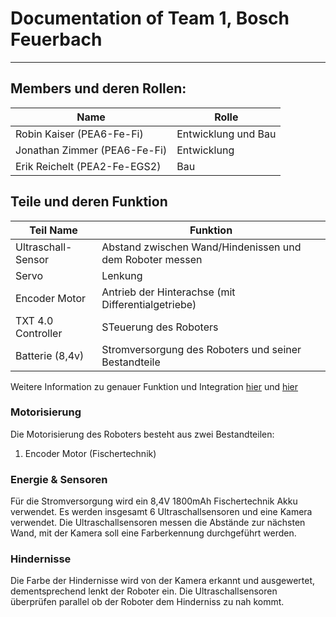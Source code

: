 # Documentation of Team 1, Bosch Feuerbach
---

## Members und deren Rollen:
|Name|Rolle|
|-|-|
|Robin Kaiser (PEA6-Fe-Fi)|Entwicklung und Bau|
|Jonathan Zimmer (PEA6-Fe-Fi)|Entwicklung|
|Erik Reichelt (PEA2-Fe-EGS2)|Bau|

## Teile und deren Funktion
| Teil Name | Funktion |
| -         | -        |
| Ultraschall-Sensor | Abstand zwischen Wand/Hindenissen und dem Roboter messen |
| Servo | Lenkung |
| Encoder Motor | Antrieb der Hinterachse (mit Differentialgetriebe) |
| TXT 4.0 Controller | STeuerung des Roboters |
| Batterie (8,4v) | Stromversorgung des Roboters und seiner Bestandteile |
Weitere Information zu genauer Funktion und Integration [hier](#energie--sensoren) und [hier](#motorisierung)

### Motorisierung
Die Motorisierung des Roboters besteht aus zwei Bestandteilen:
1. Encoder Motor (Fischertechnik)

### Energie & Sensoren
Für die Stromversorgung wird ein 8,4V 1800mAh Fischertechnik Akku verwendet. Es werden insgesamt 6 Ultraschallsensoren und eine Kamera verwendet. Die Ultraschallsensoren messen die Abstände zur nächsten Wand, mit der Kamera soll eine Farberkennung durchgeführt werden.

### Hindernisse
Die Farbe der Hindernisse wird von der Kamera erkannt und ausgewertet, dementsprechend lenkt der Roboter ein. Die Ultraschallsensoren überprüfen parallel ob der Roboter dem Hinderniss zu nah kommt.
